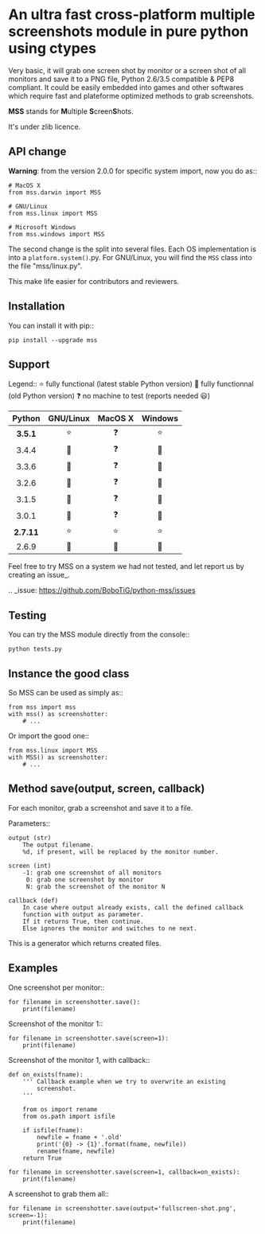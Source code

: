An ultra fast cross-platform multiple screenshots module in pure python using ctypes
===

Very basic, it will grab one screen shot by monitor or a screen shot of all monitors and save it to a PNG file, Python 2.6/3.5 compatible & PEP8 compliant.
It could be easily embedded into games and other softwares which require fast and plateforme optimized methods to grab screenshots.

**MSS** stands for **M**ultiple **S**creen**S**hots.

It's under zlib licence.


API change
---

**Warning**: from the version 2.0.0 for specific system import, now you do as::

    # MacOS X
    from mss.darwin import MSS

    # GNU/Linux
    from mss.linux import MSS

    # Microsoft Windows
    from mss.windows import MSS

The second change is the split into several files. Each OS implementation is into a `platform.system()`.py. For GNU/Linux, you will find the `MSS` class into the file "mss/linux.py".

This make life easier for contributors and reviewers.


Installation
---

You can install it with pip::

    pip install --upgrade mss

Support
---

Legend::
:star: fully functional (latest stable Python version)
:star2: fully functionnal (old Python version)
:question: no machine to test (reports needed :smiley:)

Python    | GNU/Linux | MacOS X  | Windows
:---: | :---: | :---: | :---:
**3.5.1** | :star: | :question: | :star:
3.4.4 | :star2: | :question: | :star2:
3.3.6 | :star2: | :question: | :star2:
3.2.6 | :star2: | :question: | :star2:
3.1.5 | :star2: | :question: | :star2:
3.0.1 | :star2: | :question: | :star2:
**2.7.11** | :star: | :star: | :star:
2.6.9 | :star2: | :star2: | :star2:

Feel free to try MSS on a system we had not tested, and let report us by creating an issue_.

.. _issue: https://github.com/BoboTiG/python-mss/issues


Testing
---

You can try the MSS module directly from the console::

    python tests.py


Instance the good class
---

So MSS can be used as simply as::

    from mss import mss
    with mss() as screenshotter:
        # ...

Or import the good one::

    from mss.linux import MSS
    with MSS() as screenshotter:
        # ...


Method save(output, screen, callback)
---

For each monitor, grab a screenshot and save it to a file.

Parameters::

    output (str)
        The output filename.
        %d, if present, will be replaced by the monitor number.

    screen (int)
        -1: grab one screenshot of all monitors
         0: grab one screenshot by monitor
         N: grab the screenshot of the monitor N

    callback (def)
        In case where output already exists, call the defined callback
        function with output as parameter.
        If it returns True, then continue.
        Else ignores the monitor and switches to ne next.

This is a generator which returns created files.


Examples
---

One screenshot per monitor::

    for filename in screenshotter.save():
        print(filename)

Screenshot of the monitor 1::

    for filename in screenshotter.save(screen=1):
        print(filename)

Screenshot of the monitor 1, with callback::

    def on_exists(fname):
        ''' Callback example when we try to overwrite an existing
            screenshot.
        '''

        from os import rename
        from os.path import isfile

        if isfile(fname):
            newfile = fname + '.old'
            print('{0} -> {1}'.format(fname, newfile))
            rename(fname, newfile)
        return True

    for filename in screenshotter.save(screen=1, callback=on_exists):
        print(filename)

A screenshot to grab them all::

    for filename in screenshotter.save(output='fullscreen-shot.png', screen=-1):
        print(filename)

